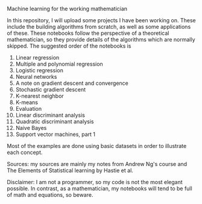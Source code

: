 Machine learning for the working mathematician

In this repository, I will upload some projects I have been working on. These include the building algorithms from scratch, as well as some applications of these. These notebooks follow the perspective of a theoretical mathematician, so they provide details of the algorithms which are normally skipped. The suggested order of the notebooks is

1. Linear regression
2. Multiple and polynomial regression
3. Logistic regression
4. Neural networks
5. A note on gradient descent and convergence
6. Stochastic gradient descent
7. K-nearest neighbor
8. K-means
9. Evaluation
10. Linear discriminant analysis
11. Quadratic discriminant analysis
12. Naive Bayes
13. Support vector machines, part 1

Most of the examples are done using basic datasets in order to illustrate each concept.

Sources: my sources are mainly my notes from Andrew Ng's course and The Elements of Statistical learning by Hastie et al.

Disclaimer: I am not a programmer, so my code is not the most elegant possible. In contrast, as a mathematician, my notebooks will tend to be full of math and equations, so beware. 
